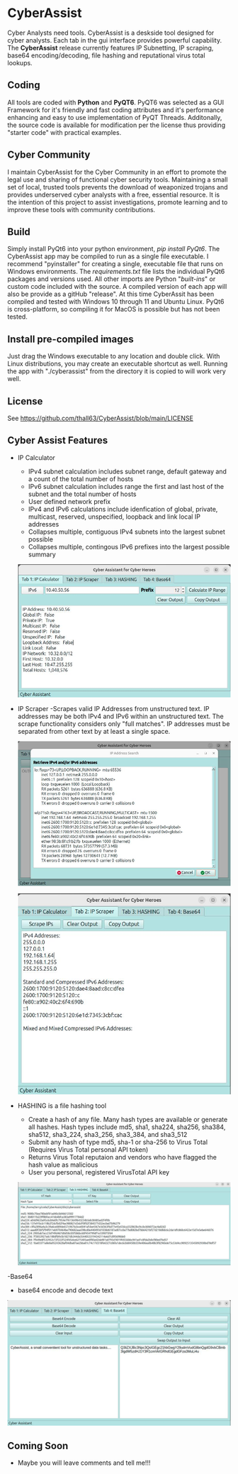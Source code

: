 # CyberAssist  
Cyber Analysts need tools. CyberAssist is a deskside tool designed for cyber analysts. Each tab in the gui interface provides powerful capability. The **CyberAssist** release currently features IP Subnetting, IP scraping, base64 encoding/decoding, file hashing and reputational virus total lookups.  

## Coding
All tools are coded with **Python** and **PyQT6**. PyQT6 was selected as a GUI Framework for it's friendly and fast coding attributes and it's performance enhancing and easy to use implementation of PyQT Threads. Additonally, the source code is available for modification per the license thus providing "starter code" with practical examples.

## Cyber Community
I maintain CyberAssist for the Cyber Community in an effort to promote the legal use and sharing of functional cyber security tools. Maintaining a small set of local, trusted tools prevents the download of weaponized trojans and provides underserved cyber analysts with a free, essential resource. It is the intention of this project to assist investigations, promote learning and to improve these tools with community contributions.

## Build
Simply install PyQt6 into your python environment, *pip install PyQt6*. The CyberAssist app may be compiled to run as a single file executable. I recommend "pyinstaller" for creating a single, executable file that runs on Windows environments. The *requirements.txt* file lists the individual PyQt6 packages and versions used. All other imports are Python "*built-ins*" or custom code included with the source. A compiled version of each app will also be provide as a gitHub "release". At this time CyberAssit has been compiled and tested with Windows 10 through 11 and Ubuntu Linux. PyQt6 is cross-platform, so compiling it for MacOS is possible but has not been tested.

## Install pre-compiled images
Just drag the Windows executable to any location and double click. With Linux distributions, you may create an executable shortcut as well. Running the app with "./cyberassist" from the directory it is copied to will work very well.

## License
See https://github.com/thall63/CyberAssist/blob/main/LICENSE

## Cyber Assist Features
- IP Calculator
  - IPv4 subnet calculation includes subnet range, default gateway and a count of the total number of hosts
  - IPv6 subnet calculation includes range the first and last host of the subnet and the total number of hosts
  - User defined network prefix
  - IPv4 and IPv6 calculations include idenfication of global, private, multicast, reserved, unspecified, loopback and link local IP addresses
  - Collapses multiple, contiguous IPv4 subnets into the largest subnet possible
  - Collapses multiple, contingous IPv6 prefixes into the largest possible summary

  ![](screen_cap/CyberAssist-IP-Calculator.jpg)

- IP Scraper 
  -Scrapes valid IP Addresses from unstructured text. IP addresses may be both IPv4 and IPv6 within an unstructured text. The scrape functionality considers only "full matches". IP addresses must be separated from other text by at least a single space.

  ![](screen_cap/CyberAssist-IP-Scrape.jpg)

  ![](screen_cap/CyberAssist-IP-Scrape-result.jpg)

- HASHING is a file hashing tool
  - Create a hash of any file. Many hash types are available or generate all hashes. Hash types include md5, sha1, sha224, sha256, sha384, sha512, sha3_224, sha3_256, sha3_384, and sha3_512
  - Submit any hash of type md5, sha-1 or sha-256 to Virus Total (Requires Virus Total personal API token)
  - Returns Virus Total reputaion and vendors who have flagged the hash value as malicious
  - User you personal, registered VirusTotal API key

  ![](screen_cap/CyberAssist-hash.jpg)

-Base64
  - base64 encode and decode text

  ![](screen_cap/CyberAssist-base64.jpg)


## Coming Soon
- Maybe you will leave comments and tell me!!!
